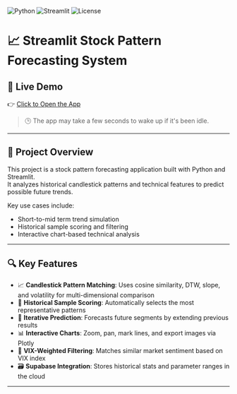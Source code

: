 ![Python](https://img.shields.io/badge/Python-3.9+-blue?logo=python)
![Streamlit](https://img.shields.io/badge/Streamlit-Enabled-red?logo=streamlit)
![License](https://img.shields.io/badge/license-MIT-green)

# 📈 Streamlit Stock Pattern Forecasting System

## 🔗 Live Demo

👉 [Click to Open the App](https://app-stock-appgit-8eqsptjnxprv6dfwjmtbkf.streamlit.app/)

> 🕒 The app may take a few seconds to wake up if it's been idle.

---

## 🧠 Project Overview

This project is a stock pattern forecasting application built with Python and Streamlit.  
It analyzes historical candlestick patterns and technical features to predict possible future trends.

Key use cases include:

- Short-to-mid term trend simulation  
- Historical sample scoring and filtering  
- Interactive chart-based technical analysis

---

## 🔍 Key Features

- 📈 **Candlestick Pattern Matching**: Uses cosine similarity, DTW, slope, and volatility for multi-dimensional comparison
- 🔎 **Historical Sample Scoring**: Automatically selects the most representative patterns
- 🔁 **Iterative Prediction**: Forecasts future segments by extending previous results
- 📊 **Interactive Charts**: Zoom, pan, mark lines, and export images via Plotly
- 🧬 **VIX-Weighted Filtering**: Matches similar market sentiment based on VIX index
- 🗃️ **Supabase Integration**: Stores historical stats and parameter ranges in the cloud

---

